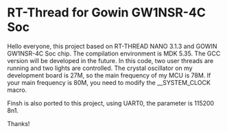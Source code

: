 # RT-Thread for Gowin GW1NSR-4C Soc

Hello everyone, this project based on RT-THREAD NANO 3.1.3 and GOWIN GW1NSR-4C Soc chip. The compilation environment is MDK 5.35. The GCC version will be developed in the future. In this code, two user threads are running and two lights are controlled. The crystal oscillator on my development board is 27M, so the main frequency of my MCU is 78M. If your main frequency is 80M, you need to modify the __SYSTEM_CLOCK macro.

Finsh is also ported to this project, using UART0, the parameter is 115200 8n1.

Thanks!
